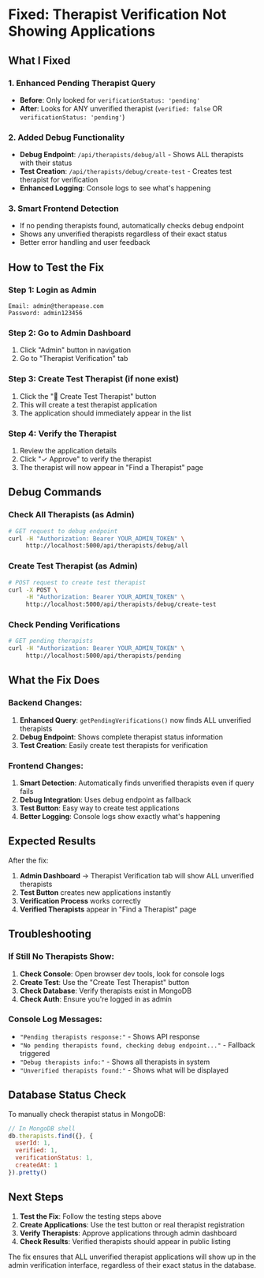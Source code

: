 # Fixed: Therapist Verification Not Showing Applications

## What I Fixed

### 1. Enhanced Pending Therapist Query
- **Before**: Only looked for `verificationStatus: 'pending'`
- **After**: Looks for ANY unverified therapist (`verified: false` OR `verificationStatus: 'pending'`)

### 2. Added Debug Functionality
- **Debug Endpoint**: `/api/therapists/debug/all` - Shows ALL therapists with their status
- **Test Creation**: `/api/therapists/debug/create-test` - Creates test therapist for verification
- **Enhanced Logging**: Console logs to see what's happening

### 3. Smart Frontend Detection
- If no pending therapists found, automatically checks debug endpoint
- Shows any unverified therapists regardless of their exact status
- Better error handling and user feedback

## How to Test the Fix

### Step 1: Login as Admin
```
Email: admin@therapease.com
Password: admin123456
```

### Step 2: Go to Admin Dashboard
1. Click "Admin" button in navigation
2. Go to "Therapist Verification" tab

### Step 3: Create Test Therapist (if none exist)
1. Click the "🧪 Create Test Therapist" button
2. This will create a test therapist application
3. The application should immediately appear in the list

### Step 4: Verify the Therapist
1. Review the application details
2. Click "✓ Approve" to verify the therapist
3. The therapist will now appear in "Find a Therapist" page

## Debug Commands

### Check All Therapists (as Admin)
```bash
# GET request to debug endpoint
curl -H "Authorization: Bearer YOUR_ADMIN_TOKEN" \
     http://localhost:5000/api/therapists/debug/all
```

### Create Test Therapist (as Admin)
```bash
# POST request to create test therapist
curl -X POST \
     -H "Authorization: Bearer YOUR_ADMIN_TOKEN" \
     http://localhost:5000/api/therapists/debug/create-test
```

### Check Pending Verifications
```bash
# GET pending therapists
curl -H "Authorization: Bearer YOUR_ADMIN_TOKEN" \
     http://localhost:5000/api/therapists/pending
```

## What the Fix Does

### Backend Changes:
1. **Enhanced Query**: `getPendingVerifications()` now finds ALL unverified therapists
2. **Debug Endpoint**: Shows complete therapist status information
3. **Test Creation**: Easily create test therapists for verification

### Frontend Changes:
1. **Smart Detection**: Automatically finds unverified therapists even if query fails
2. **Debug Integration**: Uses debug endpoint as fallback
3. **Test Button**: Easy way to create test applications
4. **Better Logging**: Console logs show exactly what's happening

## Expected Results

After the fix:
1. **Admin Dashboard** → Therapist Verification tab will show ALL unverified therapists
2. **Test Button** creates new applications instantly
3. **Verification Process** works correctly
4. **Verified Therapists** appear in "Find a Therapist" page

## Troubleshooting

### If Still No Therapists Show:
1. **Check Console**: Open browser dev tools, look for console logs
2. **Create Test**: Use the "Create Test Therapist" button
3. **Check Database**: Verify therapists exist in MongoDB
4. **Check Auth**: Ensure you're logged in as admin

### Console Log Messages:
- `"Pending therapists response:"` - Shows API response
- `"No pending therapists found, checking debug endpoint..."` - Fallback triggered
- `"Debug therapists info:"` - Shows all therapists in system
- `"Unverified therapists found:"` - Shows what will be displayed

## Database Status Check

To manually check therapist status in MongoDB:
```javascript
// In MongoDB shell
db.therapists.find({}, {
  userId: 1,
  verified: 1,
  verificationStatus: 1,
  createdAt: 1
}).pretty()
```

## Next Steps

1. **Test the Fix**: Follow the testing steps above
2. **Create Applications**: Use the test button or real therapist registration
3. **Verify Therapists**: Approve applications through admin dashboard
4. **Check Results**: Verified therapists should appear in public listing

The fix ensures that ALL unverified therapist applications will show up in the admin verification interface, regardless of their exact status in the database.
